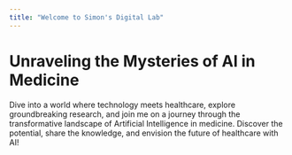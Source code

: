 ```yaml
---
title: "Welcome to Simon's Digital Lab"
---
```



# Unraveling the Mysteries of AI in Medicine

Dive into a world where technology meets healthcare, explore groundbreaking research, and join me on a journey through the transformative landscape of Artificial Intelligence in medicine. Discover the potential, share the knowledge, and envision the future of healthcare with AI!